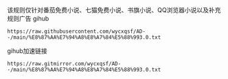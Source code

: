 该规则仅针对番茄免费小说、七猫免费小说、书旗小说、QQ浏览器小说以及补充规则广告
gihub
```
https://raw.githubusercontent.com/wycxqsf/AD--/main/%E8%87%AA%E7%94%A8%E8%A7%84%E5%88%993.0.txt
```

gihub加速链接
```
https://raw.gitmirror.com/wycxqsf/AD--/main/%E8%87%AA%E7%94%A8%E8%A7%84%E5%88%993.0.txt
```
